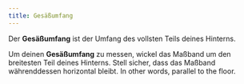 ```yaml
---
title: Gesäßumfang
---
```


Der **Gesäßumfang** ist der Umfang des vollsten Teils deines Hinterns.

Um deinen **Gesäßumfang** zu messen, wickel das Maßband um den breitesten Teil deines Hinterns. Stell sicher, dass das Maßband währenddessen horizontal bleibt. In other words, parallel to the floor.
